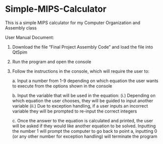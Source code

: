 # Simple-MIPS-Calculator
This is a simple MIPS calculator for my Computer Organization and Assembly class

User Manual Document:
1. Download the file “Final Project Assembly Code” and load the file into QtSpim
2. Run the program and open the console
3. Follow the instructions in the console, which will require the user to:

    a. Input a number from 1-9 depending on which equation the user wants to execute
    from the options shown in the console
		
    b. Input the variable that will be used in the equation:
				(i.) Depending on which equation the user chooses, they will be guided to
        input another variable
				(ii.) Due to exception handling, if a user inputs an incorrect variable they will
        be prompted to re-input the correct integers
				
    c. Once the answer to the equation is calculated and printed, the user will be asked if
    they would like another equation to be solved. Inputting the number 1 will prompt
    the computer to go back to point a, inputting 0 (or any other number for
    exception handling) will terminate the program
